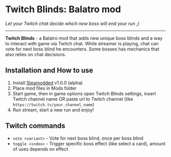 # Twitch Blinds: Balatro mod
*Let your Twitch chat decide which new boss will end your run ;)*

---

**Twitch Blinds** - a Balatro mod that adds new unique boss blinds and a way to interact with game via Twitch chat.
While streamer is playing, chat can vote for next boss blind he encounters. Some bosses has mechanics that also relies on chat decisions.

## Installation and How to use
1. Install [Steamodded](https://github.com/Steamopollys/Steamodded) v1.0.0 (alpha)
2. Place mod files in Mods folder
3. Start game, then in game options open Twitch Blinds settings, insert Twitch channel name OR paste url to Twitch channel (like `https://twitch.tv/your_channel_name`)
4. Run stream, start a new run and enjoy!

## Twitch commands
- `vote <variant>` - Vote for next boss blind, once per boss blind
- `toggle <index>` - Trigger specific boss effect (like select a card), amount of uses depends on effect
